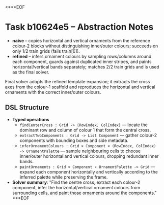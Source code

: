 <***EOF
# Task b10624e5 – Abstraction Notes

- **naive** – copies horizontal and vertical ornaments from the reference colour-2 blocks without distinguishing inner/outer colours; succeeds on only 1/2 train grids (fails train[0]).
- **refined** – infers ornament colours by sampling rows/columns around each component, guards against duplicated inner stripes, and paints horizontal/vertical bands separately; matches 2/2 train grids and is used as the final solver.

Final solver adopts the refined template expansion; it extracts the cross axes from the colour-1 scaffold and reproduces the horizontal and vertical ornaments with the correct inner/outer colours.

## DSL Structure
- **Typed operations**
  - `findCenterCross : Grid -> (RowIndex, ColIndex)` — locate the dominant row and column of colour 1 that form the central cross.
  - `extractTwoComponents : Grid -> List Component` — gather colour-2 components with bounding boxes and side metadata.
  - `inferOrnamentColours : Grid × Component × (RowIndex, ColIndex) -> OrnamentPalette` — sample neighbouring cells to choose inner/outer horizontal and vertical colours, dropping redundant inner bands.
  - `paintOrnaments : Grid × Component × OrnamentPalette -> Grid` — expand each component horizontally and vertically according to the inferred palette while preserving the frame.
- **Solver summary**: "Find the centre cross, extract each colour-2 component, infer the horizontal/vertical ornament colours from surrounding cells, and paint those ornaments around the components."
***EOF
